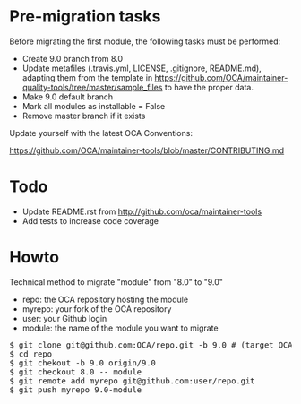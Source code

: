 # Pre-migration tasks

Before migrating the first module, the following tasks must be performed:

* Create 9.0 branch from 8.0
* Update metafiles (.travis.yml, LICENSE, .gitignore, README.md), adapting them from the template in https://github.com/OCA/maintainer-quality-tools/tree/master/sample_files to have the proper data.
* Make 9.0 default branch
* Mark all modules as installable = False
* Remove master branch if it exists

Update yourself with the latest OCA Conventions:

https://github.com/OCA/maintainer-tools/blob/master/CONTRIBUTING.md

# Todo
* Update README.rst from http://github.com/oca/maintainer-tools
* Add tests to increase code coverage

# Howto

Technical method to migrate "module" from "8.0" to "9.0"

* repo: the OCA repository hosting the module
* myrepo: your fork of the OCA repository
* user: your Github login
* module: the name of the module you want to migrate

<pre>
$ git clone git@github.com:OCA/repo.git -b 9.0 # (target OCA branch)
$ cd repo
$ git chekout -b 9.0 origin/9.0
$ git checkout 8.0 -- module
$ git remote add myrepo git@github.com:user/repo.git
$ git push myrepo 9.0-module
</pre>